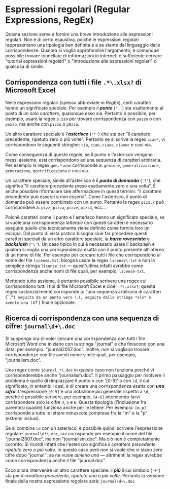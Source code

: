 Espressioni regolari (Regular Expressions, RegEx)
===================
Questa sezione serve a fornire una breve introduzione alle espressioni regolari. Non è di certo esaustiva, poiché le espressioni regolari rappresentano una tipologia ben definita e a se stante del linguaggio delle corrispondenze. Qualora si voglia approfondire l'argomento, è comunque possibile trovare tonnellate di informazioni in internet; è sufficiente cercare "tutorial espressioni regolari" o "introduzione alle espressioni regolari" o qualcosa di simile.

Corrispondenza con tutti i file `.*\.xlsx?` di Microsoft Excel
-----------------------------------------------
Nelle espressioni regolari (spesso abbreviate in *RegEx*), certi caratteri hanno un significato speciale. Per esempio il ***punto*** (`'.'`) sta esattamente al posto di *un solo carattere*, qualunque esso sia. Pertanto è possibile, per esempio, usare la regex `p.zzo` per trovare corrispondenza con `pazzo` o con `pezzo`, ma anche con `pizzo` o `p8zzo`.

Un altro carattere speciale è l'***asterisco*** (`'*'`) che sta per "il carattere precedente, ripetuto zero o più volte". Pertanto se si scrive la regex `ciao*`, vi corrispondono le seguenti stringhe: `cia`, `ciao`, `ciaoo`, `ciaooo` e così via.

Come conseguenza di queste regole, se il punto e l'asterisco vengono messi assieme, essi corrispondono ad una sequenza di caratteri arbitraria. Per esempio la regex `gen.*ione` corrisponde a: `genione`, `generalizzazione`, `generazione`, `gentrificazione` e così via.

Un carattere speciale, simile all'asterisco è il ***punto di domanda*** (`'?'`), che significa "il carattere precedente preso esattamente zero o una volta". È anche possibile riformulare tale affermazione in questi termini: "il carattere precedente può esserci o non esserci". Come l'asterisco, il punto di domanda può essere combinato con un punto. Pertanto la regex `pizz.?` può corrispondere a: `pizz`, `pizza`, `pizze`, `pizz4`, ecc...

Poiché caratteri come il punto e l'asterisco hanno un significato speciale, se si vuole una corrispondenza *letterale* con questi caratteri è necessario eseguire quello che tecnicamente viene definito come fornire loro un *escape*. Dal punto di vista pratico bisogna cioè far precedere questi caratteri speciali da un altro carattere speciale, la ***barra rovesciata*** o ***backslash*** (`'\'`). Un caso tipico in cui è necessario usare il backslash è qualora si voglia una corrispondenza esatta con il punto presente all'interno di un nome di file. Per esempio per cercare tutti i file che corrispondono al nome del file `license.txt`, bisogna usare la regex `license\.txt` e non la semplice stringa `license.txt` &mdash; quest'ultima infatti avrebbe come corrispondenza anche nomi di file quali, per esempio, `license-txt`.

Mettendo tutto assieme, è pertanto possibile scrivere una regex cui corrispondono tutti i tipi di file Microsoft Excel e cioé: `.*\.xlsx?`; questa regex sostanzialmente corrisponde a: "una sequenza arbitraria di caratteri (``.*`) seguita da un punto vero (`\.`), seguita dalla stringa *xls* e avente una (`x?`) finale opzionale.

Ricerca di corrispondenza con una sequenza di cifre: `journal\d+\.doc`
------------------------------------------------
Si supponga ora di voler cercare una corrispondenza con tutti i file Microsoft Word che iniziano con la stringa "journal" e che finiscono con una data, per esempio: "journal2007.doc". Inoltre, *non* si vogliano trovare corrispondenze con file aventi nome simile quali, per esempio, "journalism.doc".

Una regex come `journal.*\.doc` in questo caso non funziona perché vi corrisponderebbe anche "journalism.doc". Il primo passaggio per risolvere il problema è quello di rimpiazzare il punto o con '[0-9]' o con `\d`, il cui significato, in entambi i casi, è di creare una corrispondenza esatta con ***una cifra***. L'espressione `[0-9]` è una notazione più generale rispetto a `\d`</code>, perché è possibile scrivere, per esempio, `[4-6]` intendendo farvi corrispondere solo le cifre `4`, `5` e `6`. Questa tipologia (l'inclusione fra parentesi quadre) funziona anche per le lettere. Per esempio: `[m-p]` corrisponde a tutte le lettere minuscole comprese fra la "m" e la "p" (estremi inclusi).

Se si combina `\d` con un asterisco, è possibile quindi scrivere l'espressione regolare `journal\d*\.doc`, cui corrisponde per esempio il nome del file "journal2007.doc", ma non "journalism.doc". Ma ciò non è completamente corretto. Si ricordi infatti che l'asterisco significa *il carattere precedente ripetuto zero o più volte*. In questo caso però non si vuole che vi siano *zero* cifre dopo "journal"; se ne vuole *almeno una* &mdash; altrimenti la regex avrebbe come corrispondenza anche il file "journal.doc".

Ecco allora intervenire un altro carattere speciale: il ***più*** il cui simbolo (`'+'`) sta per *il carattere precedente, ripetuto una o più volte*. Pertanto la versione finale della nostra espressione regolare sarà: `journal\d+\.doc`
